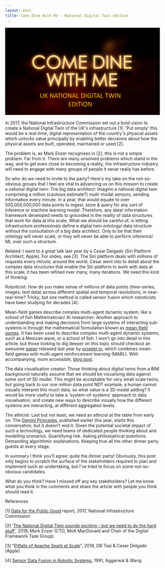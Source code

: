 ```yaml
---
layout: post
title: Come Dine With Me - National Digital Twin edition
---
```


<div class="img-div" markdown="0">
<img src="/images/cdwm.png" />
</div>


In 2017, the National Infrastructure Commission set out a bold vision to create a National Digital Twin of the UK's infrastructure [1]. 'Put simply' this would be a real-time, digital representation of the country's physical assets which unlocks value principally by enabling better decisions about how the physical assets are built, operated, maintained or used [2].

The problem is, as Mark Enzer recognises in [2], this is not a simple problem. Far from it. There are many unsolved problems which stand in the way, and to get even close to becoming a reality, the infrastructure industry will need to engage with many groups of people it never really has before.

So who do we need to invite to the party? Here's my take on the not-so-obvious groups that I feel are vital to advancing us on this mission to create a national digital twin:
The big data architect: Imagine a national digital twin comprising a million (cautious estimate?) multi-modal sensors, sending information every minute. In a year, that would equate to over 500,000,000,000 data points to ingest, store & query for any sort of inference or machine learning model. Therefore, any data/ information framework developed needs to grounded in the reality of data structures that work for data at this scale. What we should be careful of, is letting infrastructure professionals define a digital twin ontology/ data structure without the consultation of a big data architect. Only to be that their ontology will never scale, or they will never be able to perform inference/ ML over such a structure.

Related: I went to a great talk last year by a Cesar Delgado (Siri Platform Architect, Apple). For slides, see [3]. The Siri platform deals with millions of requests every minute, around the world. Cesar went into to detail about the complex data structures that enable the Siri platform to work with data at this scale; it has been refined over many, many iterations. We need this kind of thinking.

Roboticist: How do you make sense of millions of data points (time-series, images, text data) across different spatial and temporal resolutions, in near-real-time? Tricky, but one method is called sensor fusion which roboticists have been studying for decades [4]. 

Mean-field games describe complex multi-agent dynamic system, like a school of fish
Mathematician/ AI researcher: Another approach to understanding and making decisions from large systems of interacting sub-systems is through the mathematical formulation known as [mean-field games](http://www.science4all.org/article/mean-field-games/). It has been used to describe complex multi-agent dynamic systems, such as a Mexican wave, or a school of fish. I won't go into detail in this article, but those looking to dig deeper on this topic should checkout an awesome [paper](https://arxiv.org/pdf/1803.05028.pdf) released last year by [prowler.io](https://www.prowler.io/), which combines mean-field games with multi-agent reinforcement learning (MARL). With accompanying, more accessible, [blog post](https://www.prowler.io/blog/decentralised-learning-with-many-many-agents).

The data visualisation creator: Those thinking about digital twins from a BIM background naturally assume that we should be visualising data against some sort of 3D model. This might be acceptable for very small scale twins, but going back to our one million data point NDT example, a human cannot visually interpret this much data, so what value is a 3D model adding? It would be more useful to take a 'system-of-systems' approach to data visualisation, and create new ways to describe visually how the different systems are interacting, at different aggregated levels.

The ethicist: Last but not least, we need an ethicist at the table from early on. The [Gemini Principles](https://www.cdbb.cam.ac.uk/Resources/ResoucePublications/TheGeminiPrinciples.pdf), published earlier this year, starts this conversation, but it doesn't end it. Given the potential societal impact of such a technology, we need teams of dedicated people thinking about and modelling scenarios. Quantifying risk. Asking philosophical questions. Demanding algorithmic explanations. Keeping true all the other dinner party guests at every stage.

In summary
I think you'll agree: quite the dinner party! Obviously, this post only begins to scratch the surface of the stakeholders required to plan and implement such an undertaking, but I've tried to focus on some not-so-obvious candidates.

What do you think? Have I missed off any key stakeholders? Let me know what you think in the comments and share the article with people you think should read it.

References

[1] [Data for the Public Good](https://www.nic.org.uk/publications/data-public-good/) report, 2017, National Infrastructure Commission

[2] '[The National Digital Twin sounds exciting – but we need to do the hard stuff](https://www.ice.org.uk/news-and-insight/the-civil-engineer/april-2019/national-digital-twin-sounds-exciting)', 2019, Mark Enzer (CTO, Mott MacDonald and Chair of the Digital Framework Task Group)

[3] "[Pitfalls of Apache Spark at Scale](https://databricks.com/session/apple-talk)", 2018, DB Tsai & Cesar Delgado (Apple)

[4] [Sensor Data Fusion in Robotic Systems](https://www.sciencedirect.com/science/article/pii/B978012012739950015X), 1991, Aggarwal & Wang